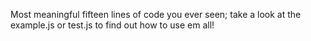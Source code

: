 Most meaningful fifteen lines of code you ever seen; take a look at the example.js or test.js to find out how to use em all!
